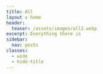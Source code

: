 ```yaml
---
title: All
layout : home
header:
  teaser: /assets/images/all2.webp
excerpt: Everything there is
sidebar:
  nav: posts
classes:
  - wide
  - hide-title
---
```


